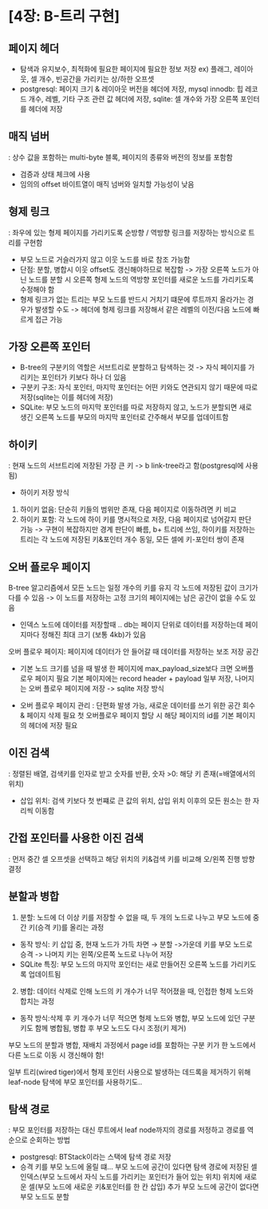 # [4장: B-트리 구현]

## 페이지 헤더
- 탐색과 유지보수, 최적화에 필요한 페이지에 필요한 정보 저장 ex) 플래그, 레이아웃, 셀 개수, 빈공간을 가리키는 상/하한 오프셋
- postgresql: 페이지 크기 & 레이아웃 버전을 헤더에 저장, mysql innodb: 힙 레코드 개수, 레벨, 기타 구조 관련 값 헤더에 저장, sqlite: 셀 개수와 가장 오른쪽 포인터를 헤더에 저장


## 매직 넘버
: 상수 값을 포함하는 multi-byte 블록, 페이지의 종류와 버전의 정보를 포함함
- 검증과 상태 체크에 사용
- 임의의 offset 바이트열이 매직 넘버와 일치할 가능성이 낮음


## 형제 링크
: 좌우에 있는 형제 페이지를 가리키도록 순방향 / 역방향 링크를 저장하는 방식으로 트리를 구현함
- 부모 노드로 거슬러가지 않고 이웃 노드를 바로 참조 가능함
- 단점: 분할, 병합시 이웃 offset도 갱신해야하므로 복잡함 -> 가장 오른쪽 노드가 아닌 노드를 분할 시 오른쪽 형제 노드의 역방향 포인터를 새로운 노드를 가리키도록 수정해야 함
- 형제 링크가 없는 트리는 부모 노드를 반드시 거치기 떄문에 루트까지 올라가는 경우가 발생할 수도 -> 헤더에 형제 링크를 저장해서 같은 레벨의 이전/다음 노드에 빠르게 접근 가능


## 가장 오른쪽 포인터
- B-tree의 구분키의 역할은 서브트리로 분할하고 탐색하는 것 -> 자식 페이지를 가리키는 포인터가 키보다 하나 더 있음
- 구분키 구조: 자식 포인터, 마지막 포인터는 어떤 키와도 연관되지 않기 때문에 따로 저장(sqlite는 이를 헤더에 저장)
- SQLite: 부모 노드의 마지막 포인터를 따로 저장하지 않고, 노드가 분할되면 새로 생긴 오른쪽 노드를 부모의 마지막 포인터로 간주해서 부모를 업데이트함


## 하이키
: 현재 노드의 서브트리에 저장된 가장 큰 키 -> b link-tree라고 함(postgresql에 사용됨)
- 하이키 저장 방식
1) 하이키 없음: 단순히 키들의 범위만 존재, 다음 페이지로 이동하려면 키 비교
2) 하이키 포함: 각 노드에 하이 키를 명시적으로 저장, 다음 페이지로 넘어갈지 판단 가능 -> 구현이 복잡하지만 경계 판단이 빠름, b+ 트리에 쓰임, 하이키를 저장하는 트리는 각 노드에 저장된 키&포인터 개수 동일, 모든 셀에 키-포인터 쌍이 존재


## 오버 플로우 페이지
B-tree 알고리즘에서 모든 노드는 일정 개수의 키를 유지
각 노드에 저장된 값이 크기가 다를 수 있음 -> 이 노드를 저장하는 고정 크기의 페이지에는 남은 공간이 없을 수도 있음
- 인덱스 노드에 데이터를 저장할때 ..
db는 페이지 단위로 데이터를 저장하는데 페이지마다 정해진 최대 크기 (보통 4kb)가 있음

오버 플로우 페이지: 페이지에 데이터가 안 들어갈 때 데이터를 저장하는 보조 저장 공간

- 기본 노드 크기를 넘을 때 발생
한 페이지에 max_payload_size보다 크면 오버플로우 페이지 필요 
기본 페이지에는 record header + payload 일부 저장, 나머지는 오버 플로우 페이지에 저장 -> sqlite 저장 방식

- 오버 플로우 페이지 관리
: 단편화 발생 가능, 새로운 데이터를 쓰기 위한 공간 회수 & 페이지 삭제 필요
첫 오버플로우 페이지 할당 시 해당 페이지의 id를 기본 페이지의 헤더에 저장 필요


## 이진 검색
: 정렬된 배열, 검색키를 인자로 받고 숫자를 반환, 숫자 >0: 해당 키 존재(=배열에서의 위치)

- 삽입 위치: 검색 키보다 첫 번쨰로 큰 값의 위치, 삽입 위치 이후의 모든 원소는 한 자리씩 이동함


## 간접 포인터를 사용한 이진 검색
: 먼저 중간 셀 오프셋을 선택하고 해당 위치의 키&검색 키를 비교해 오/왼쪽 진행 방향 결정


## 분할과 병합
1) 분할: 노드에 더 이상 키를 저장할 수 없을 때, 두 개의 노드로 나누고 부모 노드에 중간 키(승격 키)를 올리는 과정
- 동작 방식: 키 삽입 중, 현재 노드가 가득 차면 → 분할 ->가운데 키를 부모 노드로 승격 -> 나머지 키는 왼쪽/오른쪽 노드로 나누어 저장
- SQLite 특징: 부모 노드의 마지막 포인터는 새로 만들어진 오른쪽 노드를 가리키도록 업데이트됨

2) 병합: 데이터 삭제로 인해 노드의 키 개수가 너무 적어졌을 때, 인접한 형제 노드와 합치는 과정
- 동작 방식:삭제 후 키 개수가 너무 적으면 형제 노드와 병합, 부모 노드에 있던 구분 키도 함께 병합됨, 병합 후 부모 노드도 다시 조정(키 제거)

부모 노드의 분할과 병합, 재배치 과정에서 page id를 포함하는 구분 키가 한 노드에서 다른 노드로 이동 시 갱신해야 함!

일부 트리(wired tiger)에서 형제 포인터 사용으로 발생하는 데드록을 제거하기 위해 leaf-node 탐색에 부모 포인터를 사용하기도..


## 탐색 경로
: 부모 포인터를 저장하는 대신 루트에서 leaf node까지의 경로를 저정하고 경로를 역순으로 순회하는 방법
- postgresql: BTStack이라는 스택에 탐색 경로 저장
- 승격 키를 부모 노드에 올릴 떄...
부모 노드에 공간이 있다면 탐색 경로에 저장된 셀 인덱스(부모 노드에서 자식 노드를 가리키는 포인터가 들어 있는 위치) 위치에 새로운 셀(부모 노드에 새로운 키&포인터를 한 칸 삽입) 추가 
부모 노드에 공간이 없다면 부모 노드도 분할